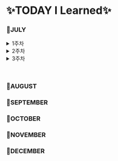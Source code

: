 # ✨TODAY I Learned✨

### 📕JULY

<details>
<summary>1주차</summary>  

- [MARKDOWN](https://github.com/YoonDii/TIL/blob/master/%EB%A7%88%ED%81%AC%EB%8B%A4%EC%9A%B4%EC%A0%95%EB%A6%AC/%EB%A7%88%ED%81%AC%EB%8B%A4%EC%9A%B4%20%EB%AC%B8%EB%B2%95%20%EC%A0%95%EB%A6%AC.md)
- [0705](https://github.com/YoonDii/TIL/blob/master/KDT_0705/KDT_0705.md)
- [0706](https://github.com/YoonDii/TIL/blob/master/KDT_0706/KDT_0706.md)
- [0707](https://github.com/YoonDii/TIL/blob/master/KDT_0707/KDT_0707.md)
- [0708](https://github.com/YoonDii/TIL/blob/master/KDT_0708/0708.md)

</details>

<details>
<summary>2주차</summary>

- [0711](https://github.com/YoonDii/TIL/blob/master/KDT_0711/README.md)
- [0712](https://github.com/YoonDii/TIL/tree/master/KDT_0712)
- [0713](https://github.com/YoonDii/TIL/blob/master/KDT_0713/README.md)
- [0714](https://github.com/YoonDii/TIL/tree/master/KDT_0714)
- [0715](https://github.com/YoonDii/TIL/tree/master/KDT_0715)

</details>

<details>
<summary>3주차</summary>

- [0718](https://github.com/YoonDii/TIL/tree/master/KDT_0718)

</details>    

​    


### 📕AUGUST

### 📕SEPTEMBER

### 📕OCTOBER

### 📕NOVEMBER

### 📕DECEMBER
